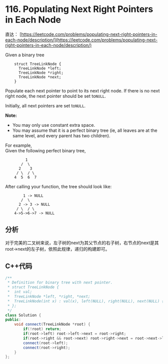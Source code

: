 # 116. Populating Next Right Pointers in Each Node

直达： [https://leetcode.com/problems/populating-next-right-pointers-in-each-node/description/](https://leetcode.com/problems/populating-next-right-pointers-in-each-node/description/)

Given a binary tree

```
    struct TreeLinkNode {
      TreeLinkNode *left;
      TreeLinkNode *right;
      TreeLinkNode *next;
    }
```

Populate each next pointer to point to its next right node. If there is no next right node, the next pointer should be set to`NULL`.

Initially, all next pointers are set to`NULL`.

**Note:**

* You may only use constant extra space.
* You may assume that it is a perfect binary tree \(ie, all leaves are at the same level, and every parent has two children\).

For example,  
Given the following perfect binary tree,

```
         1
       /  \
      2    3
     / \  / \
    4  5  6  7
```

After calling your function, the tree should look like:

```
        1 -> NULL
       /  \
      2 -> 3 -> NULL
     / \  / \
    4->5->6->7 -> NULL
```

## 分析

对于完美的二叉树来说，左子树的next为其父节点的右子树，右节点的next是其root-&gt;next的左子树，依照此规律，递归的构建即可。

## C++代码

```cpp
/**
 * Definition for binary tree with next pointer.
 * struct TreeLinkNode {
 *  int val;
 *  TreeLinkNode *left, *right, *next;
 *  TreeLinkNode(int x) : val(x), left(NULL), right(NULL), next(NULL) {}
 * };
 */
class Solution {
public:
    void connect(TreeLinkNode *root) {
        if(!root) return;
        if(root->left) root->left->next = root->right;
        if(root->right && root->next) root->right->next = root->next->left;
        connect(root->left);
        connect(root->right);
    }
};
```



